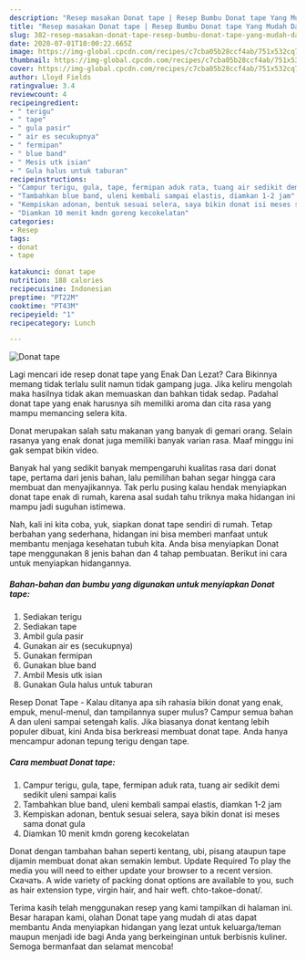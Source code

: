 ```yaml
---
description: "Resep masakan Donat tape | Resep Bumbu Donat tape Yang Mudah Dan Praktis"
title: "Resep masakan Donat tape | Resep Bumbu Donat tape Yang Mudah Dan Praktis"
slug: 382-resep-masakan-donat-tape-resep-bumbu-donat-tape-yang-mudah-dan-praktis
date: 2020-07-01T10:00:22.665Z
image: https://img-global.cpcdn.com/recipes/c7cba05b28ccf4ab/751x532cq70/donat-tape-foto-resep-utama.jpg
thumbnail: https://img-global.cpcdn.com/recipes/c7cba05b28ccf4ab/751x532cq70/donat-tape-foto-resep-utama.jpg
cover: https://img-global.cpcdn.com/recipes/c7cba05b28ccf4ab/751x532cq70/donat-tape-foto-resep-utama.jpg
author: Lloyd Fields
ratingvalue: 3.4
reviewcount: 4
recipeingredient:
- " terigu"
- " tape"
- " gula pasir"
- " air es secukupnya"
- " fermipan"
- " blue band"
- " Mesis utk isian"
- " Gula halus untuk taburan"
recipeinstructions:
- "Campur terigu, gula, tape, fermipan aduk rata, tuang air sedikit demi sedikit uleni sampai kalis"
- "Tambahkan blue band, uleni kembali sampai elastis, diamkan 1-2 jam"
- "Kempiskan adonan, bentuk sesuai selera, saya bikin donat isi meses sama donat gula"
- "Diamkan 10 menit kmdn goreng kecokelatan"
categories:
- Resep
tags:
- donat
- tape

katakunci: donat tape 
nutrition: 188 calories
recipecuisine: Indonesian
preptime: "PT22M"
cooktime: "PT43M"
recipeyield: "1"
recipecategory: Lunch

---
```



![Donat tape](https://img-global.cpcdn.com/recipes/c7cba05b28ccf4ab/751x532cq70/donat-tape-foto-resep-utama.jpg)

Lagi mencari ide resep donat tape yang Enak Dan Lezat? Cara Bikinnya memang tidak terlalu sulit namun tidak gampang juga. Jika keliru mengolah maka hasilnya tidak akan memuaskan dan bahkan tidak sedap. Padahal donat tape yang enak harusnya sih memiliki aroma dan cita rasa yang mampu memancing selera kita.

Donat merupakan salah satu makanan yang banyak di gemari orang. Selain rasanya yang enak donat juga memiliki banyak varian rasa. Maaf minggu ini gak sempat bikin video.

Banyak hal yang sedikit banyak mempengaruhi kualitas rasa dari donat tape, pertama dari jenis bahan, lalu pemilihan bahan segar hingga cara membuat dan menyajikannya. Tak perlu pusing kalau hendak menyiapkan donat tape enak di rumah, karena asal sudah tahu triknya maka hidangan ini mampu jadi suguhan istimewa.


Nah, kali ini kita coba, yuk, siapkan donat tape sendiri di rumah. Tetap berbahan yang sederhana, hidangan ini bisa memberi manfaat untuk membantu menjaga kesehatan tubuh kita. Anda bisa menyiapkan Donat tape menggunakan 8 jenis bahan dan 4 tahap pembuatan. Berikut ini cara untuk menyiapkan hidangannya.

<!--inarticleads1-->

##### Bahan-bahan dan bumbu yang digunakan untuk menyiapkan Donat tape:

1. Sediakan  terigu
1. Sediakan  tape
1. Ambil  gula pasir
1. Gunakan  air es (secukupnya)
1. Gunakan  fermipan
1. Gunakan  blue band
1. Ambil  Mesis utk isian
1. Gunakan  Gula halus untuk taburan


Resep Donat Tape - Kalau ditanya apa sih rahasia bikin donat yang enak, empuk, menul-menul, dan tampilannya super mulus? Campur semua bahan A dan uleni sampai setengah kalis. Jika biasanya donat kentang lebih populer dibuat, kini Anda bisa berkreasi membuat donat tape. Anda hanya mencampur adonan tepung terigu dengan tape. 

<!--inarticleads2-->

##### Cara membuat Donat tape:

1. Campur terigu, gula, tape, fermipan aduk rata, tuang air sedikit demi sedikit uleni sampai kalis
1. Tambahkan blue band, uleni kembali sampai elastis, diamkan 1-2 jam
1. Kempiskan adonan, bentuk sesuai selera, saya bikin donat isi meses sama donat gula
1. Diamkan 10 menit kmdn goreng kecokelatan


Donat dengan tambahan bahan seperti kentang, ubi, pisang ataupun tape dijamin membuat donat akan semakin lembut. Update Required To play the media you will need to either update your browser to a recent version. Скачать. A wide variety of packing donat options are available to you, such as hair extension type, virgin hair, and hair weft. chto-takoe-donat/. 

Terima kasih telah menggunakan resep yang kami tampilkan di halaman ini. Besar harapan kami, olahan Donat tape yang mudah di atas dapat membantu Anda menyiapkan hidangan yang lezat untuk keluarga/teman maupun menjadi ide bagi Anda yang berkeinginan untuk berbisnis kuliner. Semoga bermanfaat dan selamat mencoba!
